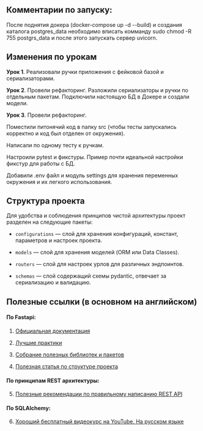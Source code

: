 ## Комментарии по запуску:

После поднятия докера (docker-compose up -d --build) и создания каталога postgres_data необходимо вписать комманду sudo chmod -R 755 postgrs_data и после этого запускать сервер uvicorn.

## Изменения по урокам

**Урок 1**. Реализовали ручки приложения с фейковой базой и сериализаторами.

**Урок 2**. Провели рефакторинг. Разложили сериализаторы и ручки по отдельным пакетам.
Подключили настоящую БД в Докере и создали модели.

**Урок 3**. Провели рефакторинг.

Поместили питонячий код в папку src (чтобы тесты запускались корректно и код был отделен от окружения).

Написали по одному тесту к ручкам.

Настроили pytest и фикстуры. Пример почти идеальной настройки фикстур для работы с БД.

Добавили .env файл и модуль settings для хранения переменных окружения и их легкого использования.

## Структура проекта

Для удобства и соблюдения принципов чистой архитектуры проект разделен на следующие пакеты:

- `configurations` — слой для хранения конфигураций, констант, параметров и настроек проекта.

- `models` — слой для хранения моделей (ORM или Data Classes).

- `routers` — слой для настроек урлов для различных эндпоинтов.

- `schemas` — слой содержащий схемы pydantic, отвечает за сериализацию и валидацию.

## Полезные ссылки (в основном на английском)

#### По Fastapi:

1. [Официальная документация](https://fastapi.tiangolo.com/)

2. [Лучшие практики](https://github.com/zhanymkanov/fastapi-best-practices)

3. [Собрание полезных библиотек и пакетов](https://github.com/mjhea0/awesome-fastapi)

4. [Полезная статья по структуре проекта](https://camillovisini.com/coding/abstracting-fastapi-services)

#### По принципам REST архитектуры:

5. [Полезные рекомендации по правильному написанию REST API](<https://github.com/stickfigure/blog/wiki/How-to-(and-how-not-to)-design-REST-APIs>)

#### По SQLAlchemy:

6. [Хороший бесплатный видеокурс на YouTube. На русском языке](https://youtube.com/playlist?list=PLeLN0qH0-mCXARD_K-USF2wHctxzEVp40&si=V7rZGqu1KVJvidLz)
